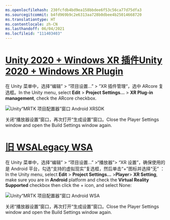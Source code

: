 ```yaml
---
ms.openlocfilehash: 230fcfdb4bd9ea158bbdee6f53c56ca77d75dfa3
ms.sourcegitcommit: b4fd969b9c2e6313aa728b0dbee4b25014668720
ms.translationtype: HT
ms.contentlocale: zh-CN
ms.lasthandoff: 06/04/2021
ms.locfileid: "111403403"
---
```

# <a name="unity-2020--windows-xr-plugin"></a>[<span data-ttu-id="68ae4-101">Unity 2020 + Windows XR 插件</span><span class="sxs-lookup"><span data-stu-id="68ae4-101">Unity 2020 + Windows XR Plugin</span></span>](#tab/winxr)

<span data-ttu-id="68ae4-102">在 Unity 菜单中，选择“编辑” > “项目设置...” > ”XR 插件管理“，选中 ARcore 复选框。</span><span class="sxs-lookup"><span data-stu-id="68ae4-102">In the Unity menu, select **Edit** > **Project Settings...** > **XR Plug-in management**, check the ARcore checkbox.</span></span>

![Unity“MRTK 项目配置器”窗口 Android XRSDK](../images/mr-learning-asa/asa-05-section3-step1-2-1-XRSDK-android.png)

<span data-ttu-id="68ae4-104">关闭“播放器设置”窗口，再次打开“生成设置”窗口。</span><span class="sxs-lookup"><span data-stu-id="68ae4-104">Close the Player Settings window and open the Build Settings window again.</span></span>

# <a name="legacy-wsa"></a>[<span data-ttu-id="68ae4-105">旧 WSA</span><span class="sxs-lookup"><span data-stu-id="68ae4-105">Legacy WSA</span></span>](#tab/wsa)

<span data-ttu-id="68ae4-106">在 Unity 菜单中，选择“编辑” > “项目设置...” >“播放器”> “XR 设置”，确保使用的是 Android 平台，勾选“支持的虚拟现实”复选框，然后单击“+”图标并选择“无”     ：</span><span class="sxs-lookup"><span data-stu-id="68ae4-106">In the Unity menu, select **Edit** > **Project Settings...** >**Player**> **XR Setting**, make sure you are in **Android** platform and check the **Virtual Reality Supported** checkbox then click the + icon, and select None:</span></span>

![Unity“MRTK 项目配置器”窗口 Android WSA](../images/mr-learning-asa/asa-05-section3-step1-2-1-Legacy.PNG)

<span data-ttu-id="68ae4-108">关闭“播放器设置”窗口，再次打开“生成设置”窗口。</span><span class="sxs-lookup"><span data-stu-id="68ae4-108">Close the Player Settings window and open the Build Settings window again.</span></span>
